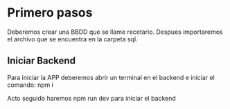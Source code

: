 # Primero pasos
Deberemos crear una BBDD que se llame recetario.
Despues importaremos el archivo que se encuentra en la carpeta sql.

## Iniciar Backend
Para iniciar la APP deberemos abrir un terminal en el backend e iniciar el comando:
npm i

Acto seguido haremos 
npm run dev 
para iniciar el backend

